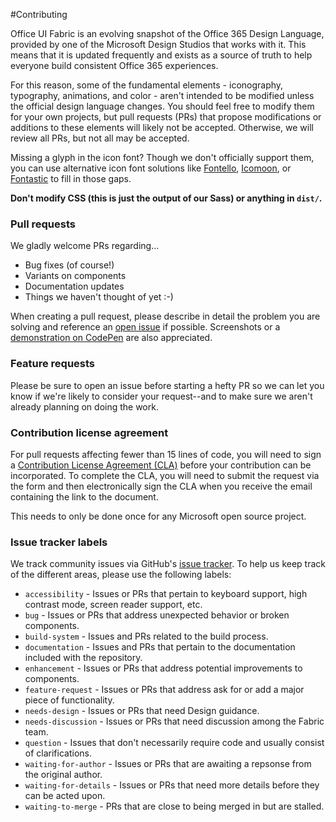 #Contributing

Office UI Fabric is an evolving snapshot of the Office 365 Design Language, provided by one of the Microsoft Design Studios that works with it. This means that it is updated frequently and exists as a source of truth to help everyone build consistent Office 365 experiences.

For this reason, some of the fundamental elements - iconography, typography, animations, and color - aren't intended to be modified unless the official design language changes. You should feel free to modify them for your own projects, but pull requests (PRs) that propose modifications or additions to these elements will likely not be accepted. Otherwise, we will review all PRs, but not all may be accepted.

Missing a glyph in the icon font? Though we don't officially support them, you can use alternative icon font solutions like [Fontello](http://fontello.com/), [Icomoon](https://icomoon.io/app/#/select), or [Fontastic](http://fontastic.me/) to fill in those gaps.

**Don't modify CSS (this is just the output of our Sass) or anything in `dist/`.**

### Pull requests
We gladly welcome PRs regarding…
- Bug fixes (of course!)
- Variants on components
- Documentation updates
- Things we haven't thought of yet :-)

When creating a pull request, please describe in detail the problem you are solving and reference an [open issue](https://github.com/OfficeDev/Office-UI-Fabric/issues) if possible. Screenshots or a [demonstration on CodePen](http://codepen.io/pen?template=gPGzgX) are also appreciated. 

### Feature requests
Please be sure to open an issue before starting a hefty PR so we can let you know if we're likely to consider your request--and to make sure we aren't already planning on doing the work.

### Contribution license agreement
For pull requests affecting fewer than 15 lines of code, you will need to sign a [Contribution License Agreement (CLA)](https://cla.microsoft.com/) before your contribution can be incorporated. To complete the CLA, you will need to submit the request via the form and then electronically sign the CLA when you receive the email containing the link to the document.

This needs to only be done once for any Microsoft open source project.

### Issue tracker labels

We track community issues via GitHub's [issue tracker](https://github.com/OfficeDev/Office-UI-Fabric/issues). To help us keep track of the different areas, please use the following labels:

 - `accessibility` - Issues or PRs that pertain to keyboard support, high contrast mode, screen reader support, etc.
 - `bug` - Issues or PRs that address unexpected behavior or broken components.
 - `build-system` - Issues and PRs related to the build process.
 - `documentation` - Issues and PRs that pertain to the documentation included with the repository.
 - `enhancement` - Issues or PRs that address potential improvements to components.
 - `feature-request` - Issues or PRs that address ask for or add a major piece of functionality.
 - `needs-design` - Issues or PRs that need Design guidance.
 - `needs-discussion` - Issues or PRs that need discussion among the Fabric team.
 - `question` - Issues that don't necessarily require code and usually consist of clarifications.
 - `waiting-for-author` - Issues or PRs that are awaiting a repsonse from the original author.
 - `waiting-for-details` - Issues or PRs that need more details before they can be acted upon.
 - `waiting-to-merge` - PRs that are close to being merged in but are stalled.
